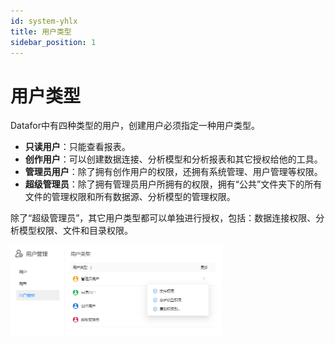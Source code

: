 ```yaml
---
id: system-yhlx
title: 用户类型
sidebar_position: 1
---
```

# 用户类型

Datafor中有四种类型的用户，创建用户必须指定一种用户类型。

- **只读用户**：只能查看报表。
- **创作用户**：可以创建数据连接、分析模型和分析报表和其它授权给他的工具。
- **管理员用户**：除了拥有创作用户的权限，还拥有系统管理、用户管理等权限。
- **超级管理员**：除了拥有管理员用户所拥有的权限，拥有“公共”文件夹下的所有文件的管理权限和所有数据源、分析模型的管理权限。

除了“超级管理员”，其它用户类型都可以单独进行授权，包括：数据连接权限、分析模型权限、文件和目录权限。

<div align="left"><img src="../../static/img/datafor/system/image-20220904201812244.png" width="67%" /></div>

